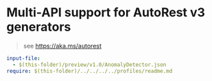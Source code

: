 # Multi-API support for AutoRest v3 generators

> see https://aka.ms/autorest

``` yaml
input-file:
  - $(this-folder)/preview/v1.0/AnomalyDetector.json
require: $(this-folder)/../../../../profiles/readme.md
```
